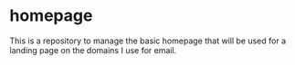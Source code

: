 # homepage

This is a repository to manage the basic homepage that will be used for a landing page on the domains I use for email.
